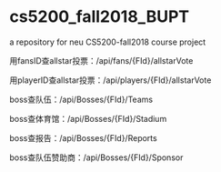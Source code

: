 # cs5200_fall2018_BUPT
a repository for neu CS5200-fall2018 course project

用fansID查allstar投票：/api/fans/{FId}/allstarVote

用playerID查allstar投票：/api/players/{FId}/allstarVote

boss查队伍：/api/Bosses/{FId}/Teams

boss查体育馆：/api/Bosses/{FId}/Stadium

boss查报告：/api/Bosses/{FId}/Reports

boss查队伍赞助商：/api/Bosses/{FId}/Sponsor